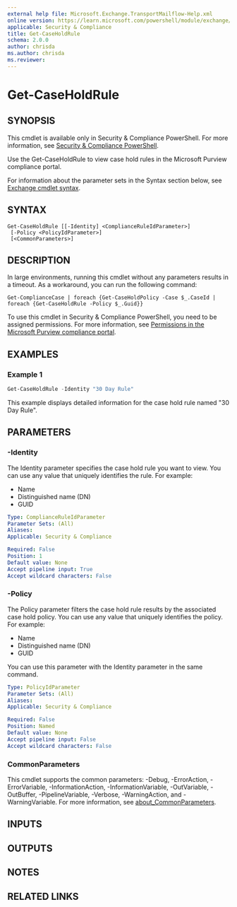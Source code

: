 ```yaml
---
external help file: Microsoft.Exchange.TransportMailflow-Help.xml
online version: https://learn.microsoft.com/powershell/module/exchange/get-caseholdrule
applicable: Security & Compliance
title: Get-CaseHoldRule
schema: 2.0.0
author: chrisda
ms.author: chrisda
ms.reviewer:
---
```


# Get-CaseHoldRule

## SYNOPSIS
This cmdlet is available only in Security & Compliance PowerShell. For more information, see [Security & Compliance PowerShell](https://learn.microsoft.com/powershell/exchange/scc-powershell).

Use the Get-CaseHoldRule to view case hold rules in the Microsoft Purview compliance portal.

For information about the parameter sets in the Syntax section below, see [Exchange cmdlet syntax](https://learn.microsoft.com/powershell/exchange/exchange-cmdlet-syntax).

## SYNTAX

```
Get-CaseHoldRule [[-Identity] <ComplianceRuleIdParameter>]
 [-Policy <PolicyIdParameter>]
 [<CommonParameters>]
```

## DESCRIPTION
In large environments, running this cmdlet without any parameters results in a timeout. As a workaround, you can run the following command:

`Get-ComplianceCase | foreach {Get-CaseHoldPolicy -Case $_.CaseId | foreach {Get-CaseHoldRule -Policy $_.Guid}}`

To use this cmdlet in Security & Compliance PowerShell, you need to be assigned permissions. For more information, see [Permissions in the Microsoft Purview compliance portal](https://learn.microsoft.com/purview/microsoft-365-compliance-center-permissions).

## EXAMPLES

### Example 1
```powershell
Get-CaseHoldRule -Identity "30 Day Rule"
```

This example displays detailed information for the case hold rule named "30 Day Rule".

## PARAMETERS

### -Identity
The Identity parameter specifies the case hold rule you want to view. You can use any value that uniquely identifies the rule. For example:

- Name
- Distinguished name (DN)
- GUID

```yaml
Type: ComplianceRuleIdParameter
Parameter Sets: (All)
Aliases:
Applicable: Security & Compliance

Required: False
Position: 1
Default value: None
Accept pipeline input: True
Accept wildcard characters: False
```

### -Policy
The Policy parameter filters the case hold rule results by the associated case hold policy. You can use any value that uniquely identifies the policy. For example:

- Name
- Distinguished name (DN)
- GUID

You can use this parameter with the Identity parameter in the same command.

```yaml
Type: PolicyIdParameter
Parameter Sets: (All)
Aliases:
Applicable: Security & Compliance

Required: False
Position: Named
Default value: None
Accept pipeline input: False
Accept wildcard characters: False
```

### CommonParameters
This cmdlet supports the common parameters: -Debug, -ErrorAction, -ErrorVariable, -InformationAction, -InformationVariable, -OutVariable, -OutBuffer, -PipelineVariable, -Verbose, -WarningAction, and -WarningVariable. For more information, see [about_CommonParameters](https://go.microsoft.com/fwlink/p/?LinkID=113216).

## INPUTS

## OUTPUTS

## NOTES

## RELATED LINKS
